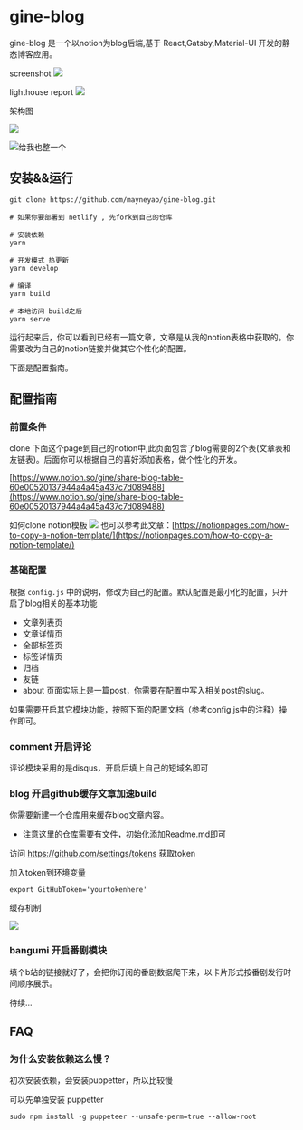 # gine-blog

gine-blog 是一个以notion为blog后端,基于 React,Gatsby,Material-UI 开发的静态博客应用。


screenshot
![](https://www.notion.so/image/https%3A%2F%2Fs3-us-west-2.amazonaws.com%2Fsecure.notion-static.com%2F56495b11-eb1f-43b2-bef9-9a84c9822251%2Fs3.png?width=3840)

lighthouse report
![](https://www.notion.so/image/https%3A%2F%2Fs3-us-west-2.amazonaws.com%2Fsecure.notion-static.com%2F17135e4c-25f5-4599-8e22-7c77a11490d9%2Fgine-blog-lighthouse-report.png?width=1930)


架构图

![](https://www.notion.so/image/https%3A%2F%2Fs3-us-west-2.amazonaws.com%2Fsecure.notion-static.com%2F0cc8778b-ad42-4732-917e-7a69d3d801f3%2Fgine-blog.png?width=3840)

![给我也整一个](https://www.notion.so/image/https%3A%2F%2Fs3-us-west-2.amazonaws.com%2Fsecure.notion-static.com%2F4ba891b7-e685-40fa-89ee-0b8dd206b8a9%2Fnse-1761695606568594205-852524620.jpg)

## 安装&&运行

```
git clone https://github.com/mayneyao/gine-blog.git

# 如果你要部署到 netlify , 先fork到自己的仓库

# 安装依赖
yarn 

# 开发模式 热更新
yarn develop

# 编译
yarn build

# 本地访问 build之后
yarn serve

```

运行起来后，你可以看到已经有一篇文章，文章是从我的notion表格中获取的。你需要改为自己的notion链接并做其它个性化的配置。

下面是配置指南。

## 配置指南

### 前置条件

clone 下面这个page到自己的notion中,此页面包含了blog需要的2个表(文章表和友链表)。后面你可以根据自己的喜好添加表格，做个性化的开发。

[https://www.notion.so/gine/share-blog-table-60e00520137944a4a45a437c7d089488](https://www.notion.so/gine/share-blog-table-60e00520137944a4a45a437c7d089488)

如何clone notion模板
![](https://www.notion.so/image/https%3A%2F%2Fs3-us-west-2.amazonaws.com%2Fsecure.notion-static.com%2F7956cbc5-243f-4404-8943-db8b200f044e%2Fhow_to_copy_notion_page.gif)
也可以参考此文章：[https://notionpages.com/how-to-copy-a-notion-template/](https://notionpages.com/how-to-copy-a-notion-template/)


### 基础配置
根据 `config.js` 中的说明，修改为自己的配置。默认配置是最小化的配置，只开启了blog相关的基本功能

- 文章列表页
- 文章详情页
- 全部标签页
- 标签详情页
- 归档
- 友链
- about 页面实际上是一篇post，你需要在配置中写入相关post的slug。

如果需要开启其它模块功能，按照下面的配置文档（参考config.js中的注释）操作即可。

### comment 开启评论

评论模块采用的是disqus，开启后填上自己的短域名即可


### blog 开启github缓存文章加速build 

你需要新建一个仓库用来缓存blog文章内容。
+ 注意这里的仓库需要有文件，初始化添加Readme.md即可

访问 https://github.com/settings/tokens 获取token 

加入token到环境变量

```
export GitHubToken='yourtokenhere'
```

缓存机制

![](https://www.notion.so/image/https%3A%2F%2Fs3-us-west-2.amazonaws.com%2Fsecure.notion-static.com%2F2a0ab0a6-886c-4361-98d3-c92a99e611ec%2Fgine-blog.png?width=3840)

### bangumi 开启番剧模块

填个b站的链接就好了，会把你订阅的番剧数据爬下来，以卡片形式按番剧发行时间顺序展示。

待续...

## FAQ

### 为什么安装依赖这么慢？
初次安装依赖，会安装puppetter，所以比较慢

可以先单独安装 puppetter
```
sudo npm install -g puppeteer --unsafe-perm=true --allow-root
```